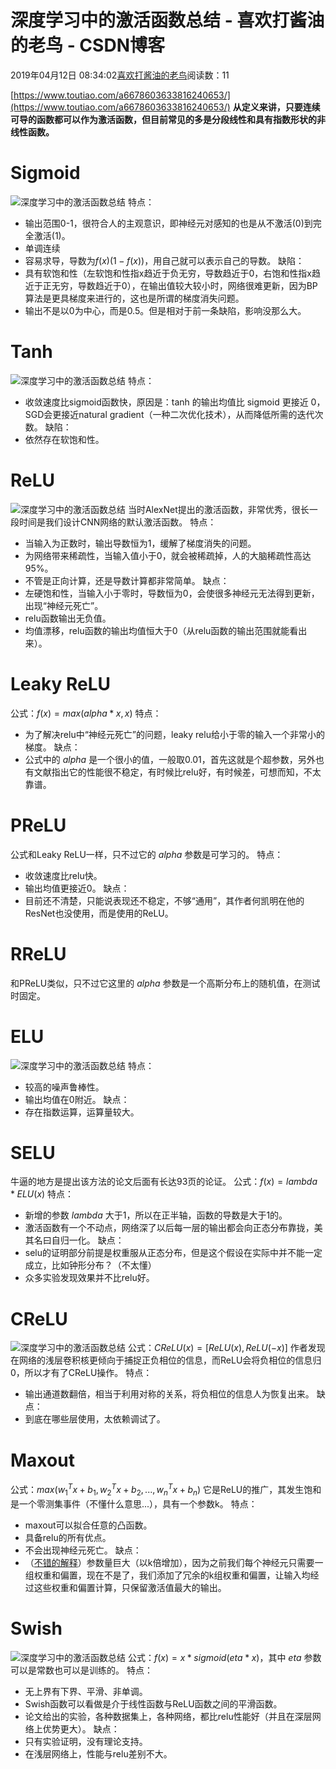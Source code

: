 
# 深度学习中的激活函数总结 - 喜欢打酱油的老鸟 - CSDN博客


2019年04月12日 08:34:02[喜欢打酱油的老鸟](https://me.csdn.net/weixin_42137700)阅读数：11


[https://www.toutiao.com/a6678603633816240653/](https://www.toutiao.com/a6678603633816240653/)
**从定义来讲，只要连续可导的函数都可以作为激活函数，但目前常见的多是分段线性和具有指数形状的非线性函数。**
# Sigmoid
![深度学习中的激活函数总结](http://p1.pstatp.com/large/pgc-image/145c4725a8bb434291d8afe20ed477d1)
特点：
- 输出范围0-1，很符合人的主观意识，即神经元对感知的也是从不激活(0)到完全激活(1)。
- 单调连续
- 容易求导，导数为$f(x)(1-f(x))$，用自己就可以表示自己的导数。
缺陷：
- 具有软饱和性（左软饱和性指x趋近于负无穷，导数趋近于0，右饱和性指x趋近于正无穷，导数趋近于0），在输出值较大较小时，网络很难更新，因为BP算法是更具梯度来进行的，这也是所谓的梯度消失问题。
- 输出不是以0为中心，而是0.5。但是相对于前一条缺陷，影响没那么大。
# Tanh
![深度学习中的激活函数总结](http://p1.pstatp.com/large/pgc-image/30726d2e3cba4fd6a9bf990fd7d48208)
特点：
- 收敛速度比sigmoid函数快，原因是：tanh 的输出均值比 sigmoid 更接近 0，SGD会更接近natural gradient（一种二次优化技术），从而降低所需的迭代次数。
缺陷：
- 依然存在软饱和性。
# ReLU
![深度学习中的激活函数总结](http://p3.pstatp.com/large/pgc-image/5c40c631ae8a457b9bb538a1e1cc57a0)
当时AlexNet提出的激活函数，非常优秀，很长一段时间是我们设计CNN网络的默认激活函数。
特点：
- 当输入为正数时，输出导数恒为1，缓解了梯度消失的问题。
- 为网络带来稀疏性，当输入值小于0，就会被稀疏掉，人的大脑稀疏性高达95%。
- 不管是正向计算，还是导数计算都非常简单。
缺点：
- 左硬饱和性，当输入小于零时，导数恒为0，会使很多神经元无法得到更新，出现“神经元死亡”。
- relu函数输出无负值。
- 均值漂移，relu函数的输出均值恒大于0（从relu函数的输出范围就能看出来）。
# Leaky ReLU
公式：$f(x) = max(alpha*x,x)$
特点：
- 为了解决relu中“神经元死亡”的问题，leaky relu给小于零的输入一个非常小的梯度。
缺点：
- 公式中的 $alpha$ 是一个很小的值，一般取0.01，首先这就是个超参数，另外也有文献指出它的性能很不稳定，有时候比relu好，有时候差，可想而知，不太靠谱。
# PReLU
公式和Leaky ReLU一样，只不过它的 $alpha$ 参数是可学习的。
特点：
- 收敛速度比relu快。
- 输出均值更接近0。
缺点：
- 目前还不清楚，只能说表现还不稳定，不够“通用”，其作者何凯明在他的ResNet也没使用，而是使用的ReLU。
# RReLU
和PReLU类似，只不过它这里的 $alpha$ 参数是一个高斯分布上的随机值，在测试时固定。
# ELU
![深度学习中的激活函数总结](http://p3.pstatp.com/large/pgc-image/ef20a66b322644a2bac6d6c389c4be9a)
特点：
- 较高的噪声鲁棒性。
- 输出均值在0附近。
缺点：
- 存在指数运算，运算量较大。
# SELU
牛逼的地方是提出该方法的论文后面有长达93页的论证。
公式：$f(x)=lambda*ELU(x)$
特点：
- 新增的参数 $lambda$ 大于1，所以在正半轴，函数的导数是大于1的。
- 激活函数有一个不动点，网络深了以后每一层的输出都会向正态分布靠拢，美其名曰自归一化。
缺点：
- selu的证明部分前提是权重服从正态分布，但是这个假设在实际中并不能一定成立，比如钟形分布？（不太懂）
- 众多实验发现效果并不比relu好。
# CReLU
![深度学习中的激活函数总结](http://p9.pstatp.com/large/pgc-image/2efdeacd6ddb4b49b1d531ca30375be6)
公式：$CReLU(x)=[ReLU(x),ReLU(-x)]$
作者发现在网络的浅层卷积核更倾向于捕捉正负相位的信息，而ReLU会将负相位的信息归0，所以才有了CReLU操作。
特点：
- 输出通道数翻倍，相当于利用对称的关系，将负相位的信息人为恢复出来。
缺点：
- 到底在哪些层使用，太依赖调试了。
# Maxout
公式：$max(w_1^Tx+b_1,w_2^Tx+b_2,...,w_n^Tx+b_n)$
它是ReLU的推广，其发生饱和是一个零测集事件（不懂什么意思...），具有一个参数k。
特点：
- maxout可以拟合任意的凸函数。
- 具备relu的所有优点。
- 不会出现神经元死亡。
缺点：
- （[不错的解释](https://blog.csdn.net/hjimce/article/details/50414467)）参数量巨大（以k倍增加），因为之前我们每个神经元只需要一组权重和偏置，现在不是了，我们添加了冗余的k组权重和偏置，让输入均经过这些权重和偏置计算，只保留激活值最大的输出。
# Swish
![深度学习中的激活函数总结](http://p1.pstatp.com/large/pgc-image/f95ae389396843f7ae929b548618449d)
公式：$f(x) = x*sigmoid(eta*x)$，其中 $eta$ 参数可以是常数也可以是训练的。
特点：
- 无上界有下界、平滑、非单调。
- Swish函数可以看做是介于线性函数与ReLU函数之间的平滑函数。
- 论文给出的实验，各种数据集上，各种网络，都比relu性能好（并且在深层网络上优势更大）。
缺点：
- 只有实验证明，没有理论支持。
- 在浅层网络上，性能与relu差别不大。

